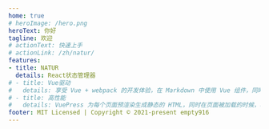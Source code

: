 ```yaml
---
home: true
# heroImage: /hero.png
heroText: 你好
tagline: 欢迎
# actionText: 快速上手
# actionLink: /zh/natur/
features:
- title: NATUR
  details: React状态管理器
# - title: Vue驱动
#   details: 享受 Vue + webpack 的开发体验，在 Markdown 中使用 Vue 组件，同时可以使用 Vue 来开发自定义主题。
# - title: 高性能
#   details: VuePress 为每个页面预渲染生成静态的 HTML，同时在页面被加载的时候，将作为 SPA 运行。
footer: MIT Licensed | Copyright © 2021-present empty916
---
```


